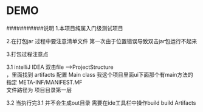 DEMO
===========================

###########说明
1.本项目纯属入门级测试项目

2.在打包jar 过程中要注意清单文件 第一次由于位置错误导致双击jar包运行不起来


3.打包过程注意点

3.1 intelliJ IDEA  双击file  -->ProjectStructure  
  ，里面找到 artifacts 配置
  Main class    我这个项目里面ui下面那个有main方法的
  指定 META-INF/MANIFEST.MF  
  文件路径为 项目目录第一层  
  
3.2 当执行完3.1 并不会生成out目录 需要在ide工具栏中操作build  build Artifacts